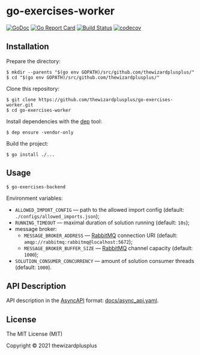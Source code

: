 # go-exercises-worker

[![GoDoc](https://godoc.org/github.com/thewizardplusplus/go-exercises-worker?status.svg)](https://godoc.org/github.com/thewizardplusplus/go-exercises-worker)
[![Go Report Card](https://goreportcard.com/badge/github.com/thewizardplusplus/go-exercises-worker)](https://goreportcard.com/report/github.com/thewizardplusplus/go-exercises-worker)
[![Build Status](https://travis-ci.com/thewizardplusplus/go-exercises-worker.svg?branch=master)](https://travis-ci.com/thewizardplusplus/go-exercises-worker)
[![codecov](https://codecov.io/gh/thewizardplusplus/go-exercises-worker/branch/master/graph/badge.svg)](https://codecov.io/gh/thewizardplusplus/go-exercises-worker)

## Installation

Prepare the directory:

```
$ mkdir --parents "$(go env GOPATH)/src/github.com/thewizardplusplus/"
$ cd "$(go env GOPATH)/src/github.com/thewizardplusplus/"
```

Clone this repository:

```
$ git clone https://github.com/thewizardplusplus/go-exercises-worker.git
$ cd go-exercises-worker
```

Install dependencies with the [dep](https://golang.github.io/dep/) tool:

```
$ dep ensure -vendor-only
```

Build the project:

```
$ go install ./...
```

## Usage

```
$ go-exercises-backend
```

Environment variables:

- `ALLOWED_IMPORT_CONFIG` &mdash; path to the allowed import config (default: `./configs/allowed_imports.json`);
- `RUNNING_TIMEOUT` &mdash; maximal duration of solution running (default: `10s`);
- message broker:
  - `MESSAGE_BROKER_ADDRESS` &mdash; [RabbitMQ](https://www.rabbitmq.com/) connection URI (default: `amqp://rabbitmq:rabbitmq@localhost:5672`);
  - `MESSAGE_BROKER_BUFFER_SIZE` &mdash; [RabbitMQ](https://www.rabbitmq.com/) channel capacity (default: `1000`);
- `SOLUTION_CONSUMER_CONCURRENCY` &mdash; amount of solution consumer threads (default: `1000`).

## API Description

API description in the [AsyncAPI](https://www.asyncapi.com/) format: [docs/async_api.yaml](docs/async_api.yaml).

## License

The MIT License (MIT)

Copyright &copy; 2021 thewizardplusplus

